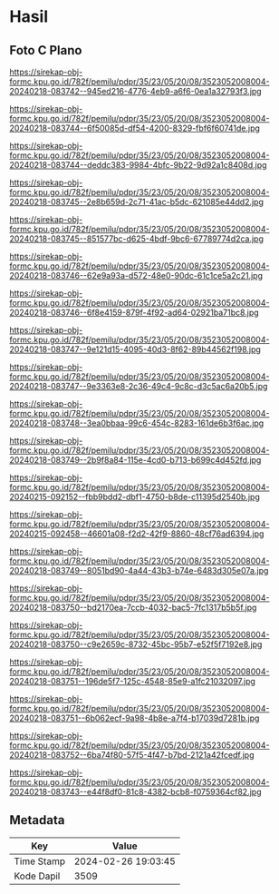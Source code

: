 # Hasil

## Foto C Plano

https://sirekap-obj-formc.kpu.go.id/782f/pemilu/pdpr/35/23/05/20/08/3523052008004-20240218-083742--945ed216-4776-4eb9-a6f6-0ea1a32793f3.jpg

https://sirekap-obj-formc.kpu.go.id/782f/pemilu/pdpr/35/23/05/20/08/3523052008004-20240218-083744--6f50085d-df54-4200-8329-fbf6f60741de.jpg

https://sirekap-obj-formc.kpu.go.id/782f/pemilu/pdpr/35/23/05/20/08/3523052008004-20240218-083744--deddc383-9984-4bfc-9b22-9d92a1c8408d.jpg

https://sirekap-obj-formc.kpu.go.id/782f/pemilu/pdpr/35/23/05/20/08/3523052008004-20240218-083745--2e8b659d-2c71-41ac-b5dc-621085e44dd2.jpg

https://sirekap-obj-formc.kpu.go.id/782f/pemilu/pdpr/35/23/05/20/08/3523052008004-20240218-083745--851577bc-d625-4bdf-9bc6-67789774d2ca.jpg

https://sirekap-obj-formc.kpu.go.id/782f/pemilu/pdpr/35/23/05/20/08/3523052008004-20240218-083746--62e9a93a-d572-48e0-90dc-61c1ce5a2c21.jpg

https://sirekap-obj-formc.kpu.go.id/782f/pemilu/pdpr/35/23/05/20/08/3523052008004-20240218-083746--6f8e4159-879f-4f92-ad64-02921ba71bc8.jpg

https://sirekap-obj-formc.kpu.go.id/782f/pemilu/pdpr/35/23/05/20/08/3523052008004-20240218-083747--9e121d15-4095-40d3-8f62-89b44562f198.jpg

https://sirekap-obj-formc.kpu.go.id/782f/pemilu/pdpr/35/23/05/20/08/3523052008004-20240218-083747--9e3363e8-2c36-49c4-9c8c-d3c5ac6a20b5.jpg

https://sirekap-obj-formc.kpu.go.id/782f/pemilu/pdpr/35/23/05/20/08/3523052008004-20240218-083748--3ea0bbaa-99c6-454c-8283-161de6b3f6ac.jpg

https://sirekap-obj-formc.kpu.go.id/782f/pemilu/pdpr/35/23/05/20/08/3523052008004-20240218-083749--2b9f8a84-115e-4cd0-b713-b699c4d452fd.jpg

https://sirekap-obj-formc.kpu.go.id/782f/pemilu/pdpr/35/23/05/20/08/3523052008004-20240215-092152--fbb9bdd2-dbf1-4750-b8de-c11395d2540b.jpg

https://sirekap-obj-formc.kpu.go.id/782f/pemilu/pdpr/35/23/05/20/08/3523052008004-20240215-092458--46601a08-f2d2-42f9-8860-48cf76ad6394.jpg

https://sirekap-obj-formc.kpu.go.id/782f/pemilu/pdpr/35/23/05/20/08/3523052008004-20240218-083749--8051bd90-4a44-43b3-b74e-6483d305e07a.jpg

https://sirekap-obj-formc.kpu.go.id/782f/pemilu/pdpr/35/23/05/20/08/3523052008004-20240218-083750--bd2170ea-7ccb-4032-bac5-7fc1317b5b5f.jpg

https://sirekap-obj-formc.kpu.go.id/782f/pemilu/pdpr/35/23/05/20/08/3523052008004-20240218-083750--c9e2659c-8732-45bc-95b7-e52f5f7192e8.jpg

https://sirekap-obj-formc.kpu.go.id/782f/pemilu/pdpr/35/23/05/20/08/3523052008004-20240218-083751--196de5f7-125c-4548-85e9-a1fc21032097.jpg

https://sirekap-obj-formc.kpu.go.id/782f/pemilu/pdpr/35/23/05/20/08/3523052008004-20240218-083751--6b062ecf-9a98-4b8e-a7f4-b17039d7281b.jpg

https://sirekap-obj-formc.kpu.go.id/782f/pemilu/pdpr/35/23/05/20/08/3523052008004-20240218-083752--6ba74f80-57f5-4f47-b7bd-2121a42fcedf.jpg

https://sirekap-obj-formc.kpu.go.id/782f/pemilu/pdpr/35/23/05/20/08/3523052008004-20240218-083743--e44f8df0-81c8-4382-bcb8-f0759364cf82.jpg


## Metadata

| Key        | Value               |
| ---------- | ------------------- |
| Time Stamp | 2024-02-26 19:03:45 |
| Kode Dapil | 3509                |



